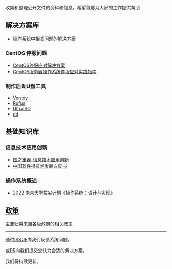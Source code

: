 收集和整理公开文件的资料和信息，希望能够为大家的工作提供帮助

## 解决方案库

- [操作系统中相关问题的解决方案](https://docs.qq.com/doc/DQ2NyZUVLa1dFUVNi)

### CentOS 停服问题

  - [CentOS停服应对解决方案](https://www.kylinos.cn/support/document/53.html)
  - [CentOS服务器操作系统停服应对实践指南](https://docs.qq.com/pdf/DUU9CTk94ZkZjSHlE)
  
### 制作启动U盘工具

- [Ventoy](https://www.ventoy.net/cn/index.html)
- [Rufus](http://rufus.ie/zh/)
- [UltraISO](https://cn.ultraiso.net/)
- [dd](https://www.gnu.org/software/coreutils/manual/html_node/dd-invocation.html#dd-invocation)

## 基础知识库

### 信息技术应用创新

- [国之重器-信息技术应用创新](https://www.bilibili.com/video/BV1Wi4y1C7jh?share_source=copy_web)
- [中国软件根技术发展白皮书](https://kdocs.cn/l/cfji8c2tjvF1)

### 操作系统概述

- [2022 南京大学拔尖计划《操作系统：设计与实现》](https://www.bilibili.com/video/BV1Cm4y1d7Ur?share_source=copy_web)

## [政策](政策/README.md)

主要归类来自各级政府的相关政策

---

通过[ISSUE](https://gitee.com/kylinos_fj/doc/issues)向我们反馈系统问题。

或[PR](https://gitee.com/kylinos_fj/doc/pulls)向我们提交您认为合适的解决方案。

我们将持续更新。
